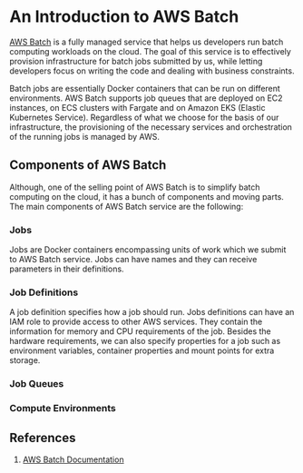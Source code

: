 # An Introduction to AWS Batch

[AWS Batch](https://docs.aws.amazon.com/batch/latest/userguide/what-is-batch.html) is a fully managed service that helps us developers run batch computing workloads on the cloud. The goal of this service is to effectively provision infrastructure for batch jobs submitted by us, while letting developers focus on writing the code and dealing with business constraints.

Batch jobs are essentially Docker containers that can be run on different environments. AWS Batch supports job queues that are deployed on EC2 instances, on ECS clusters with Fargate and on Amazon EKS (Elastic Kubernetes Service). Regardless of what we choose for the basis of our infrastructure, the provisioning of the necessary services and orchestration of the running jobs is managed by AWS.

## Components of AWS Batch

Although, one of the selling point of AWS Batch is to simplify batch computing on the cloud, it has a bunch of components and moving parts. The main components of AWS Batch service are the following:

### Jobs

Jobs are Docker containers encompassing units of work which we submit to AWS Batch service. Jobs can have names and they can receive parameters in their definitions.

### Job Definitions

A job definition specifies how a job should run. Jobs definitions can have an IAM role to provide access to other AWS services. They contain the information for memory and CPU requirements of the job. Besides the hardware requirements, we can also specify properties for a job such as environment variables, container properties and mount points for extra storage.

### Job Queues

### Compute Environments


## References

1. [AWS Batch Documentation](https://docs.aws.amazon.com/batch/latest/userguide/what-is-batch.html)